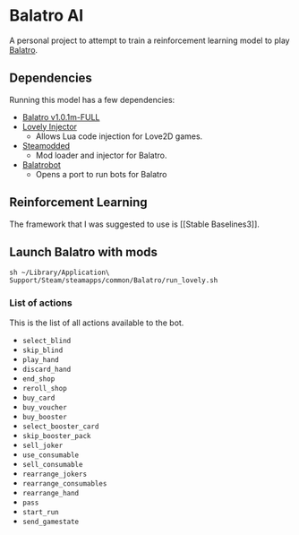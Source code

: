 # Balatro AI

A personal project to attempt to train a reinforcement learning model to play [Balatro](https://www.playbalatro.com).

## Dependencies

Running this model has a few dependencies:
- [Balatro v1.0.1m-FULL](https://store.steampowered.com/app/2379780/Balatro/)
- [Lovely Injector](https://github.com/ethangreen-dev/lovely-injector)
	- Allows Lua code injection for Love2D games.
- [Steamodded](https://github.com/Steamopollys/Steamodded)
	- Mod loader and injector for Balatro.
- [Balatrobot](https://github.com/besteon/balatrobot)
	- Opens a port to run bots for Balatro

## Reinforcement Learning

The framework that I was suggested to use is [[Stable Baselines3]].

## Launch Balatro with mods

```shell
sh ~/Library/Application\ Support/Steam/steamapps/common/Balatro/run_lovely.sh
```

### List of actions

This is the list of all actions available to the bot.

- `select_blind`
- `skip_blind`
- `play_hand`
- `discard_hand`
- `end_shop`
- `reroll_shop`
- `buy_card`
- `buy_voucher`
- `buy_booster`
- `select_booster_card`
- `skip_booster_pack`
- `sell_joker`
- `use_consumable`
- `sell_consumable`
- `rearrange_jokers`
- `rearrange_consumables`
- `rearrange_hand`
- `pass`
- `start_run`
- `send_gamestate`
